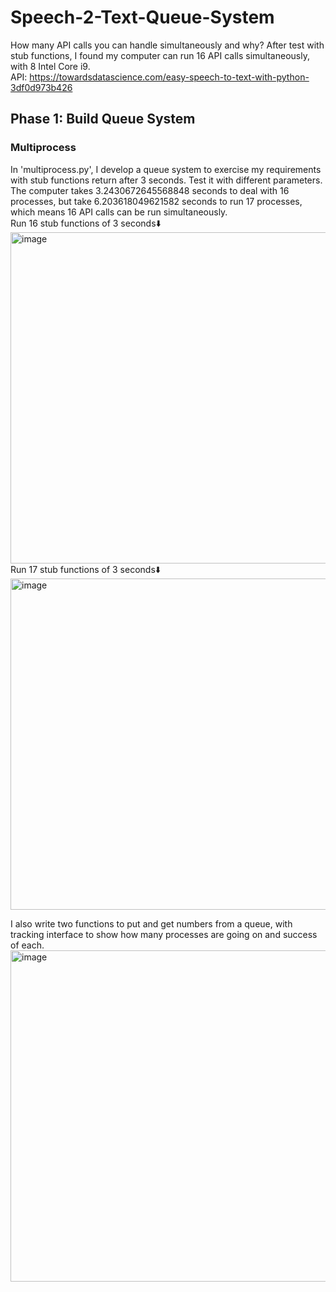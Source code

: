 # Speech-2-Text-Queue-System
How many API calls you can handle simultaneously and why?
After test with stub functions, I found my computer can run 16 API calls simultaneously, with 8 Intel Core i9.  
API: https://towardsdatascience.com/easy-speech-to-text-with-python-3df0d973b426

## Phase 1: Build Queue System
### Multiprocess
In 'multiprocess.py', I develop a queue system to exercise my requirements with stub functions return after 3 seconds. Test it with different parameters.  
The computer takes 3.2430672645568848 seconds to deal with 16 processes, but take 6.203618049621582 seconds to run 17 processes, which means 16 API calls can be run simultaneously.  
Run 16 stub functions of 3 seconds⬇️  
<img width="530" alt="image" src="https://user-images.githubusercontent.com/78338843/159695027-4054d241-91a9-4194-a1d5-5f80364d948c.png">  
Run 17 stub functions of 3 seconds⬇️  
<img width="530" alt="image" src="https://user-images.githubusercontent.com/78338843/159695087-647762ac-dd04-4856-9071-8b8fc2e4122b.png">  

I also write two functions to put and get numbers from a queue, with tracking interface to show how many processes are going on and success of each.  
<img width="530" alt="image" src="https://user-images.githubusercontent.com/78338843/159695979-d7bef7f9-ee8e-4e25-898b-e53bdc0647e0.png">
